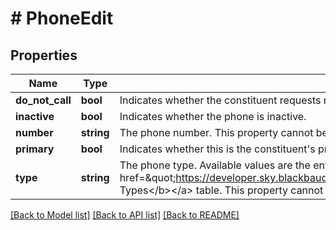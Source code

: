 # # PhoneEdit

## Properties

Name | Type | Description | Notes
------------ | ------------- | ------------- | -------------
**do_not_call** | **bool** | Indicates whether the constituent requests not to be contacted at this number. | [optional]
**inactive** | **bool** | Indicates whether the phone is inactive. | [optional]
**number** | **string** | The phone number. This property cannot be set to null. | [optional]
**primary** | **bool** | Indicates whether this is the constituent&#39;s primary phone. | [optional]
**type** | **string** | The phone type. Available values are the entries in the &lt;a href&#x3D;\&quot;https://developer.sky.blackbaud.com/docs/services/56b76470069a0509c8f1c5b3/operations/ListPhoneTypes\&quot;&gt;&lt;b&gt;Phone Types&lt;/b&gt;&lt;/a&gt; table. This property cannot be set to null. | [optional]

[[Back to Model list]](../../README.md#models) [[Back to API list]](../../README.md#endpoints) [[Back to README]](../../README.md)
